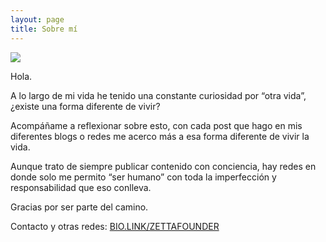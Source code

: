 ```yaml
---
layout: page
title: Sobre mí
---
```


![](https://nyc3.digitaloceanspaces.com/btw-writer-prod/1729065469686%2F1000020265.png)

Hola.

A lo largo de mi vida he tenido una constante curiosidad por “otra vida”, ¿existe una forma diferente de vivir?

Acompáñame a reflexionar sobre esto, con cada post que hago en mis diferentes blogs o redes me acerco más a esa forma diferente de vivir la vida.

Aunque trato de siempre publicar contenido con conciencia, hay redes en donde solo me permito “ser humano” con toda la imperfección y responsabilidad que eso conlleva.

Gracias por ser parte del camino.

Contacto y otras redes: <a href="https://bio.link/zettafounder" target="_blank">BIO.LINK/ZETTAFOUNDER</a>
